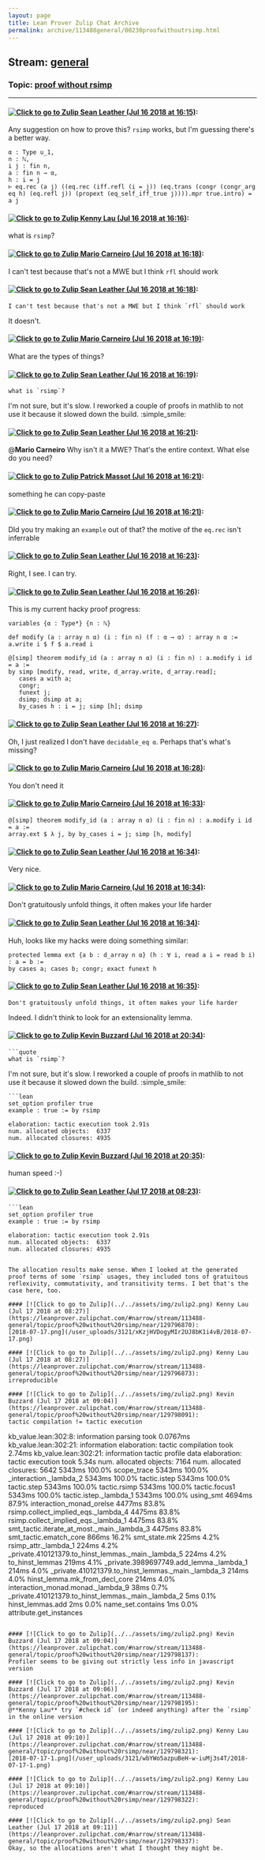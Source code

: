 ```yaml
---
layout: page
title: Lean Prover Zulip Chat Archive 
permalink: archive/113488general/00230proofwithoutrsimp.html
---
```


## Stream: [general](index.html)
### Topic: [proof without rsimp](00230proofwithoutrsimp.html)

---

#### [![Click to go to Zulip](../../assets/img/zulip2.png) Sean Leather (Jul 16 2018 at 16:15)](https://leanprover.zulipchat.com/#narrow/stream/113488-general/topic/proof%20without%20rsimp/near/129752082):
Any suggestion on how to prove this? `rsimp` works, but I'm guessing there's a better way.

```lean
α : Type u_1,
n : ℕ,
i j : fin n,
a : fin n → α,
h : i = j
⊢ eq.rec (a j) ((eq.rec (iff.refl (i = j)) (eq.trans (congr (congr_arg eq h) (eq.refl j)) (propext (eq_self_iff_true j)))).mpr true.intro) = a j
```

#### [![Click to go to Zulip](../../assets/img/zulip2.png) Kenny Lau (Jul 16 2018 at 16:16)](https://leanprover.zulipchat.com/#narrow/stream/113488-general/topic/proof%20without%20rsimp/near/129752174):
what is `rsimp`?

#### [![Click to go to Zulip](../../assets/img/zulip2.png) Mario Carneiro (Jul 16 2018 at 16:18)](https://leanprover.zulipchat.com/#narrow/stream/113488-general/topic/proof%20without%20rsimp/near/129752244):
I can't test because that's not a MWE but I think `rfl` should work

#### [![Click to go to Zulip](../../assets/img/zulip2.png) Sean Leather (Jul 16 2018 at 16:18)](https://leanprover.zulipchat.com/#narrow/stream/113488-general/topic/proof%20without%20rsimp/near/129752301):
```quote
I can't test because that's not a MWE but I think `rfl` should work
```
It doesn't.

#### [![Click to go to Zulip](../../assets/img/zulip2.png) Mario Carneiro (Jul 16 2018 at 16:19)](https://leanprover.zulipchat.com/#narrow/stream/113488-general/topic/proof%20without%20rsimp/near/129752329):
What are the types of things?

#### [![Click to go to Zulip](../../assets/img/zulip2.png) Sean Leather (Jul 16 2018 at 16:19)](https://leanprover.zulipchat.com/#narrow/stream/113488-general/topic/proof%20without%20rsimp/near/129752343):
```quote
what is `rsimp`?
```
I'm not sure, but it's slow. I reworked a couple of proofs in mathlib to not use it because it slowed down the build. :simple_smile:

#### [![Click to go to Zulip](../../assets/img/zulip2.png) Sean Leather (Jul 16 2018 at 16:21)](https://leanprover.zulipchat.com/#narrow/stream/113488-general/topic/proof%20without%20rsimp/near/129752482):
@**Mario Carneiro** Why isn't it a MWE? That's the entire context. What else do you need?

#### [![Click to go to Zulip](../../assets/img/zulip2.png) Patrick Massot (Jul 16 2018 at 16:21)](https://leanprover.zulipchat.com/#narrow/stream/113488-general/topic/proof%20without%20rsimp/near/129752504):
something he can copy-paste

#### [![Click to go to Zulip](../../assets/img/zulip2.png) Mario Carneiro (Jul 16 2018 at 16:21)](https://leanprover.zulipchat.com/#narrow/stream/113488-general/topic/proof%20without%20rsimp/near/129752509):
DId you try making an `example` out of that? the motive of the `eq.rec` isn't inferrable

#### [![Click to go to Zulip](../../assets/img/zulip2.png) Sean Leather (Jul 16 2018 at 16:23)](https://leanprover.zulipchat.com/#narrow/stream/113488-general/topic/proof%20without%20rsimp/near/129752604):
Right, I see. I can try.

#### [![Click to go to Zulip](../../assets/img/zulip2.png) Sean Leather (Jul 16 2018 at 16:26)](https://leanprover.zulipchat.com/#narrow/stream/113488-general/topic/proof%20without%20rsimp/near/129752774):
This is my current hacky proof progress:

```lean
variables {α : Type*} {n : ℕ}

def modify (a : array n α) (i : fin n) (f : α → α) : array n α :=
a.write i $ f $ a.read i

@[simp] theorem modify_id (a : array n α) (i : fin n) : a.modify i id = a :=
by simp [modify, read, write, d_array.write, d_array.read];
   cases a with a;
   congr;
   funext j;
   dsimp; dsimp at a;
   by_cases h : i = j; simp [h]; dsimp
```

#### [![Click to go to Zulip](../../assets/img/zulip2.png) Sean Leather (Jul 16 2018 at 16:27)](https://leanprover.zulipchat.com/#narrow/stream/113488-general/topic/proof%20without%20rsimp/near/129752816):
Oh, I just realized I don't have `decidable_eq α`. Perhaps that's what's missing?

#### [![Click to go to Zulip](../../assets/img/zulip2.png) Mario Carneiro (Jul 16 2018 at 16:28)](https://leanprover.zulipchat.com/#narrow/stream/113488-general/topic/proof%20without%20rsimp/near/129752881):
You don't need it

#### [![Click to go to Zulip](../../assets/img/zulip2.png) Mario Carneiro (Jul 16 2018 at 16:33)](https://leanprover.zulipchat.com/#narrow/stream/113488-general/topic/proof%20without%20rsimp/near/129753171):
```
@[simp] theorem modify_id (a : array n α) (i : fin n) : a.modify i id = a :=
array.ext $ λ j, by by_cases i = j; simp [h, modify]
```

#### [![Click to go to Zulip](../../assets/img/zulip2.png) Sean Leather (Jul 16 2018 at 16:34)](https://leanprover.zulipchat.com/#narrow/stream/113488-general/topic/proof%20without%20rsimp/near/129753229):
Very nice.

#### [![Click to go to Zulip](../../assets/img/zulip2.png) Mario Carneiro (Jul 16 2018 at 16:34)](https://leanprover.zulipchat.com/#narrow/stream/113488-general/topic/proof%20without%20rsimp/near/129753235):
Don't gratuitously unfold things, it often makes your life harder

#### [![Click to go to Zulip](../../assets/img/zulip2.png) Sean Leather (Jul 16 2018 at 16:34)](https://leanprover.zulipchat.com/#narrow/stream/113488-general/topic/proof%20without%20rsimp/near/129753264):
Huh, looks like my hacks were doing something similar:

```lean
protected lemma ext {a b : d_array n α} (h : ∀ i, read a i = read b i) : a = b :=
by cases a; cases b; congr; exact funext h
```

#### [![Click to go to Zulip](../../assets/img/zulip2.png) Sean Leather (Jul 16 2018 at 16:35)](https://leanprover.zulipchat.com/#narrow/stream/113488-general/topic/proof%20without%20rsimp/near/129753306):
```quote
Don't gratuitously unfold things, it often makes your life harder
```
Indeed. I didn't think to look for an extensionality lemma.

#### [![Click to go to Zulip](../../assets/img/zulip2.png) Kevin Buzzard (Jul 16 2018 at 20:34)](https://leanprover.zulipchat.com/#narrow/stream/113488-general/topic/proof%20without%20rsimp/near/129767892):
```quote
```quote
what is `rsimp`?
```
I'm not sure, but it's slow. I reworked a couple of proofs in mathlib to not use it because it slowed down the build. :simple_smile:
```
```lean
set_option profiler true 
example : true := by rsimp 
```

```
elaboration: tactic execution took 2.91s
num. allocated objects:  6337
num. allocated closures: 4935
```

#### [![Click to go to Zulip](../../assets/img/zulip2.png) Kevin Buzzard (Jul 16 2018 at 20:35)](https://leanprover.zulipchat.com/#narrow/stream/113488-general/topic/proof%20without%20rsimp/near/129767914):
human speed :-)

#### [![Click to go to Zulip](../../assets/img/zulip2.png) Sean Leather (Jul 17 2018 at 08:23)](https://leanprover.zulipchat.com/#narrow/stream/113488-general/topic/proof%20without%20rsimp/near/129796766):
```quote
```lean
set_option profiler true 
example : true := by rsimp 
```

```lean
elaboration: tactic execution took 2.91s
num. allocated objects:  6337
num. allocated closures: 4935
```
```

The allocation results make sense. When I looked at the generated proof terms of some `rsimp` usages, they included tons of gratuitous reflexivity, commutativity, and transitivity terms. I bet that's the case here, too.

#### [![Click to go to Zulip](../../assets/img/zulip2.png) Kenny Lau (Jul 17 2018 at 08:27)](https://leanprover.zulipchat.com/#narrow/stream/113488-general/topic/proof%20without%20rsimp/near/129796870):
[2018-07-17.png](/user_uploads/3121/xKzjHVDogyMIr2UJ8bK1i4vB/2018-07-17.png)

#### [![Click to go to Zulip](../../assets/img/zulip2.png) Kenny Lau (Jul 17 2018 at 08:27)](https://leanprover.zulipchat.com/#narrow/stream/113488-general/topic/proof%20without%20rsimp/near/129796873):
irreproducible

#### [![Click to go to Zulip](../../assets/img/zulip2.png) Kevin Buzzard (Jul 17 2018 at 09:04)](https://leanprover.zulipchat.com/#narrow/stream/113488-general/topic/proof%20without%20rsimp/near/129798091):
tactic compilation != tactic execution

```
kb_value.lean:302:8: information
parsing took 0.0767ms
kb_value.lean:302:21: information
elaboration: tactic compilation took 2.74ms
kb_value.lean:302:21: information tactic profile data
elaboration: tactic execution took 5.34s
num. allocated objects:  7164
num. allocated closures: 5642
 5343ms   100.0%   scope_trace
 5343ms   100.0%   _interaction._lambda_2
 5343ms   100.0%   tactic.istep
 5343ms   100.0%   tactic.step
 5343ms   100.0%   tactic.rsimp
 5343ms   100.0%   tactic.focus1
 5343ms   100.0%   tactic.istep._lambda_1
 5343ms   100.0%   using_smt
 4694ms    87.9%   interaction_monad_orelse
 4477ms    83.8%   rsimp.collect_implied_eqs._lambda_4
 4475ms    83.8%   rsimp.collect_implied_eqs._lambda_1
 4475ms    83.8%   smt_tactic.iterate_at_most._main._lambda_3
 4475ms    83.8%   smt_tactic.ematch_core
  866ms    16.2%   smt_state.mk
  225ms     4.2%   rsimp_attr._lambda_1
  224ms     4.2%   _private.410121379.to_hinst_lemmas._main._lambda_5
  224ms     4.2%   to_hinst_lemmas
  219ms     4.1%   _private.3989697749.add_lemma._lambda_1
  214ms     4.0%   _private.410121379.to_hinst_lemmas._main._lambda_3
  214ms     4.0%   hinst_lemma.mk_from_decl_core
  214ms     4.0%   interaction_monad.monad._lambda_9
   38ms     0.7%   _private.410121379.to_hinst_lemmas._main._lambda_2
    5ms     0.1%   hinst_lemmas.add
    2ms     0.0%   name_set.contains
    1ms     0.0%   attribute.get_instances
```

#### [![Click to go to Zulip](../../assets/img/zulip2.png) Kevin Buzzard (Jul 17 2018 at 09:04)](https://leanprover.zulipchat.com/#narrow/stream/113488-general/topic/proof%20without%20rsimp/near/129798137):
Profiler seems to be giving out strictly less info in javascript version

#### [![Click to go to Zulip](../../assets/img/zulip2.png) Kevin Buzzard (Jul 17 2018 at 09:06)](https://leanprover.zulipchat.com/#narrow/stream/113488-general/topic/proof%20without%20rsimp/near/129798195):
@**Kenny Lau** try `#check id` (or indeed anything) after the `rsimp` in the online version

#### [![Click to go to Zulip](../../assets/img/zulip2.png) Kenny Lau (Jul 17 2018 at 09:10)](https://leanprover.zulipchat.com/#narrow/stream/113488-general/topic/proof%20without%20rsimp/near/129798321):
[2018-07-17-1.png](/user_uploads/3121/wbYWo5azpuBeH-w-iuMj3s4T/2018-07-17-1.png)

#### [![Click to go to Zulip](../../assets/img/zulip2.png) Kenny Lau (Jul 17 2018 at 09:10)](https://leanprover.zulipchat.com/#narrow/stream/113488-general/topic/proof%20without%20rsimp/near/129798322):
reproduced

#### [![Click to go to Zulip](../../assets/img/zulip2.png) Sean Leather (Jul 17 2018 at 09:11)](https://leanprover.zulipchat.com/#narrow/stream/113488-general/topic/proof%20without%20rsimp/near/129798337):
Okay, so the allocations aren't what I thought they might be.

